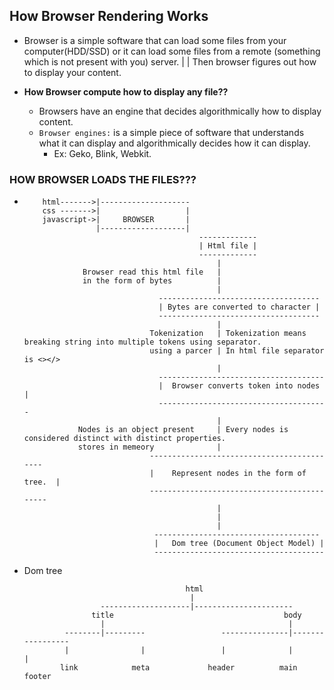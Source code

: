 ## **How Browser Rendering Works**
- Browser is a simple software that can load some files from your computer(HDD/SSD) or it can load some files 
  from a remote (something which is not present with you) server.
                        |
                        |
    Then browser figures out how to display your content.

- **How Browser compute how to display any file??**
    - Browsers have an engine that decides algorithmically how to display content.
    - `Browser engines:`  is a simple piece of software that understands what it can display and algorithmically decides how it can display.
        - Ex: Geko, Blink, Webkit.

### **HOW BROWSER LOADS THE FILES???**
- 
    ```
        html------->|--------------------
        css ------->|                   |
        javascript->|     BROWSER       |
                    |-------------------|
                                           -------------
                                           | Html file |
                                           -------------
                                               |
                 Browser read this html file   |
                 in the form of bytes          |
                                               |
                                  ------------------------------------
                                  | Bytes are converted to character |
                                  ------------------------------------
                                               |
                                Tokenization   | Tokenization means breaking string into multiple tokens using separator.   
                                using a parcer | In html file separator is <></>
                                               |  
                                  -------------------------------------  
                                  |  Browser converts token into nodes |
                                  --------------------------------------
                                               |
                Nodes is an object present     | Every nodes is considered distinct with distinct properties.
                stores in memeory              |
                                -------------------------------------------
                                |    Represent nodes in the form of tree.  |
                                --------------------------------------------
                                               |
                                               |
                                               |
                                 -------------------------------------   
                                 |   Dom tree (Document Object Model) |
                                 --------------------------------------
    ```

- Dom tree 

    ```
                                        html
                                         |
                     --------------------|----------------------
                   title                                      body
                     |                                         |
             --------|---------                 ---------------|-----------------
             |                |                 |              |                |
            link            meta             header          main            footer
    ```
